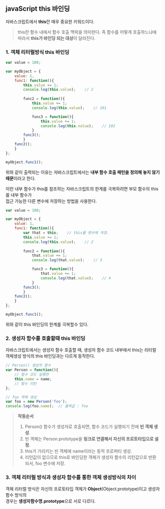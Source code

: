 ## javaScript this 바인딩

자바스크립트에서 **this**란 매우 중요한 키워드이다.
> this란 함수 내에서 함수 호출 맥락을 의미한다. 즉 함수를 어떻게 호출하느냐에 따라서
> **this가 바인딩 되는 대상**이 달라진다.

### 1. 객체 리터럴방식 this 바인딩

```javascript
var value = 100;

var myObject = {
	value: 1,
	func1: function(){
		this.value += 1;
		console.log(this.value);	// 2
		
		func2 = function(){
			this.value += 1;
			console.log(this.value);	// 101

			func3 = function(){
				this.value += 1;
				console.log(this.value);	// 102
			}
		func3();
		}
	func2();
	}
};

myObject.func1();
```

위와 같이 출력되는 이유는 자바스크립트에서는 **내부 함수 호출 패턴을 정의해 놓지 않기 때문**이라고 한다.

이런 내부 함수가 this를 참조하는 자바스크립트의 한계를 극복하려면 부모 함수의 this를 내부 함수가  
접근 가능한 다른 변수에 저장하는 방법을 사용한다.

```javascript
var value = 100;

var myObject = {
	value: 1,
	func1: function(){
		var that = this;	// this를 변수에 저장.
		this.value += 1;
		console.log(this.value);	// 2
		
		func2 = function(){
			that.value += 1;
			console.log(that.value);	// 3

			func3 = function(){
				that.value += 1;
				console.log(that.value);	// 4
			}
		func3();
		}
	func2();
	}
};

myObject.func1();
```

위와 같이 this 바인딩의 한계를 극복할수 있다.

### 2. 생성자 함수를 호출할때 this 바인딩

자바스크립트에서는 생성자 함수 호출할 때, 생성자 함수 코드 내부에서 this는 리터럴 객체생성 방식의 this 바인딩과는 다르게 동작한다.

```javascript
// Person() 생성자 함수
var Person = function(){
	// 함수 코드 실행전
	this.name = name;
	// 함수 리턴
};

// foo 객체 생성
var foo = new Person('foo');
console.log(foo.name);	// 출력값 : foo
```
> **작동순서**  
> 1. Person() 함수가 생성자로 호출되면, 함수 코드가 실행되기 전에 **빈 객체 생성**.  
> 2. 빈 객체는 Person.prototype을 **링크로 연결해서 자신의 프로토타입으로 설정**.  
> 3. this가 가리키는 빈 객체에 name이라는 동적 프로퍼티 생성.  
> 4. 리턴값이 없으므로 this로 바인딩한 객체가 생성자 함수의 리턴값으로 반환되서, foo 변수에 저장.   

### 3. 객체 리터럴 방식과 생성자 함수를 통한 객체 생성방식의 차이

객체 리터럴 방식은 자신의 프로토타입 객체가 **Object**(Object.prototype)이고 생성자 함수 방식의  
경우는 **생성자함수명.prototype**으로 서로 다르다.

